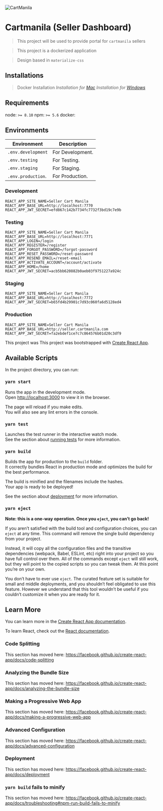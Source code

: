 ![CartManila](http://cartmanila.com/static/shopper/img/default_img/cart_manila_logo.png)

# Cartmanila (Seller Dashboard)

> This project will be used to provide portal for `cartmanila` sellers

> This project is a dockerized application

> Design based in `materialize-css`

## Installations

> Docker Installation *Installation for [Mac](https://docs.docker.com/docker-for-mac/install/)* *Installation for [Windows](https://docs.docker.com/docker-for-windows/install/)*


## Requirements

node: `>= 8.10`
npm: `>= 5.6`
docker: 

## Environments

| Environment              | Description                 |
|--------------------------|-----------------------------|
| `.env.development`       | For Development.            |
| `.env.testing`           | For Testing.                |
| `.env.staging`           | For Staging.                |
| `.env.production`.       | For Production.             |

### Development
```
REACT_APP_SITE_NAME=Seller Cart Manila
REACT_APP_BASE_URL=http://localhost:7770
REACT_APP_JWT_SECRET=efd867c142b7734fc7732f3bd19c7e9b
```


### Testing
```
REACT_APP_SITE_NAME=Seller Cart Manila
REACT_APP_BASE_URL=http://localhost:7771
REACT_APP_LOGIN=/login
REACT_APP_REGISTER=/register
REACT_APP_FORGOT_PASSWORD=/forgot-password
REACT_APP_RESET_PASSWORD=/reset-password
REACT_APP_RESEND_EMAIL=/reset-email
REACT_APP_ACTIVATE_ACCOUNT=/account/activate
REACT_APP_HOME=/home
REACT_APP_JWT_SECRET=acb5bb620882b0aeb03f9751227a924c
```

### Staging
```
REACT_APP_SITE_NAME=Seller Cart Manila
REACT_APP_BASE_URL=http://localhost:7772
REACT_APP_JWT_SECRET=b65fd4b29901c7d93c060fa6d5128ed4
```

### Production
```
REACT_APP_SITE_NAME=Seller Cart Manila
REACT_APP_BASE_URL=http://seller.cartmanila.com
REACT_APP_JWT_SECRET=fa2ebdef1ce7c7c864576b01d20c3df9
```


This project was
This project was bootstrapped with [Create React App](https://github.com/facebook/create-react-app).

## Available Scripts

In the project directory, you can run:

### `yarn start`

Runs the app in the development mode.<br />
Open [http://localhost:3000](http://localhost:3000) to view it in the browser.

The page will reload if you make edits.<br />
You will also see any lint errors in the console.

### `yarn test`

Launches the test runner in the interactive watch mode.<br />
See the section about [running tests](https://facebook.github.io/create-react-app/docs/running-tests) for more information.

### `yarn build`

Builds the app for production to the `build` folder.<br />
It correctly bundles React in production mode and optimizes the build for the best performance.

The build is minified and the filenames include the hashes.<br />
Your app is ready to be deployed!

See the section about [deployment](https://facebook.github.io/create-react-app/docs/deployment) for more information.

### `yarn eject`

**Note: this is a one-way operation. Once you `eject`, you can’t go back!**

If you aren’t satisfied with the build tool and configuration choices, you can `eject` at any time. This command will remove the single build dependency from your project.

Instead, it will copy all the configuration files and the transitive dependencies (webpack, Babel, ESLint, etc) right into your project so you have full control over them. All of the commands except `eject` will still work, but they will point to the copied scripts so you can tweak them. At this point you’re on your own.

You don’t have to ever use `eject`. The curated feature set is suitable for small and middle deployments, and you shouldn’t feel obligated to use this feature. However we understand that this tool wouldn’t be useful if you couldn’t customize it when you are ready for it.

## Learn More

You can learn more in the [Create React App documentation](https://facebook.github.io/create-react-app/docs/getting-started).

To learn React, check out the [React documentation](https://reactjs.org/).

### Code Splitting

This section has moved here: https://facebook.github.io/create-react-app/docs/code-splitting

### Analyzing the Bundle Size

This section has moved here: https://facebook.github.io/create-react-app/docs/analyzing-the-bundle-size

### Making a Progressive Web App

This section has moved here: https://facebook.github.io/create-react-app/docs/making-a-progressive-web-app

### Advanced Configuration

This section has moved here: https://facebook.github.io/create-react-app/docs/advanced-configuration

### Deployment

This section has moved here: https://facebook.github.io/create-react-app/docs/deployment

### `yarn build` fails to minify

This section has moved here: https://facebook.github.io/create-react-app/docs/troubleshooting#npm-run-build-fails-to-minify
